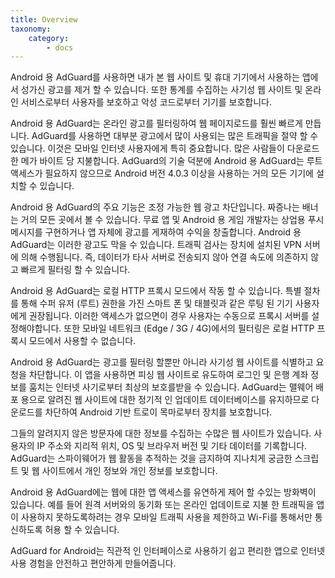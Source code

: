 ```yaml
---
title: Overview
taxonomy:
    category:
        - docs
---
```


Android 용 AdGuard를 사용하면 내가 본 웹 사이트 및 휴대 기기에서 사용하는 앱에서 성가신 광고를 제거 할 수 있습니다. 또한 통계를 수집하는 사기성 웹 사이트 및 온라인 서비스로부터 사용자를 보호하고 악성 코드로부터 기기를 보호합니다.

Android 용 AdGuard는 온라인 광고를 필터링하여 웹 페이지로드를 훨씬 빠르게 만듭니다. AdGuard를 사용하면 대부분 광고에서 많이 사용되는 많은 트래픽을 절약 할 수 있습니다. 이것은 모바일 인터넷 사용자에게 특히 중요합니다. 많은 사람들이 다운로드 한 메가 바이트 당 지불합니다. AdGuard의 기술 덕분에 Android 용 AdGuard는 루트 액세스가 필요하지 않으므로 Android 버전 4.0.3 이상을 사용하는 거의 모든 기기에 설치할 수 있습니다.

Android 용 AdGuard의 주요 기능은 조정 가능한 웹 광고 차단입니다. 짜증나는 배너는 거의 모든 곳에서 볼 수 있습니다. 무료 앱 및 Android 용 게임 개발자는 상업용 푸시 메시지를 구현하거나 앱 자체에 광고를 게재하여 수익을 창출합니다. Android 용 AdGuard는 이러한 광고도 막을 수 있습니다. 트래픽 검사는 장치에 설치된 VPN 서버에 의해 수행됩니다. 즉, 데이터가 타사 서버로 전송되지 않아 연결 속도에 의존하지 않고 빠르게 필터링 할 수 있습니다.

Android 용 AdGuard는 로컬 HTTP 프록시 모드에서 작동 할 수 있습니다. 특별 절차를 통해 수퍼 유저 (루트) 권한을 가진 스마트 폰 및 태블릿과 같은 루팅 된 기기 사용자에게 권장됩니다. 이러한 액세스가 없으면이 경우 사용자는 수동으로 프록시 서버를 설정해야합니다. 또한 모바일 네트워크 (Edge / 3G / 4G)에서의 필터링은 로컬 HTTP 프록시 모드에서 사용할 수 없습니다.

Android 용 AdGuard는 광고를 필터링 할뿐만 아니라 사기성 웹 사이트를 식별하고 요청을 차단합니다. 이 앱을 사용하면 피싱 웹 사이트로 유도하여 로그인 및 은행 계좌 정보를 훔치는 인터넷 사기로부터 최상의 보호를받을 수 있습니다. AdGuard는 맬웨어 배포 용으로 알려진 웹 사이트에 대한 정기적 인 업데이트 데이터베이스를 유지하므로 다운로드를 차단하여 Android 기반 트로이 목마로부터 장치를 보호합니다.

그들의 알려지지 않은 방문자에 대한 정보를 수집하는 수많은 웹 사이트가 있습니다. 사용자의 IP 주소와 지리적 위치, OS 및 브라우저 버전 및 기타 데이터를 기록합니다. AdGuard는 스파이웨어가 웹 활동을 추적하는 것을 금지하여 지나치게 궁금한 스크립트 및 웹 사이트에서 개인 정보와 개인 정보를 보호합니다.

Android 용 AdGuard에는 웹에 대한 앱 액세스를 유연하게 제어 할 수있는 방화벽이 있습니다. 예를 들어 원격 서버와의 동기화 또는 온라인 업데이트로 지불 한 트래픽을 앱이 사용하지 못하도록하려는 경우 모바일 트래픽 사용을 제한하고 Wi-Fi를 통해서만 통신하도록 허용 할 수 있습니다.

AdGuard for Android는 직관적 인 인터페이스로 사용하기 쉽고 편리한 앱으로 인터넷 사용 경험을 안전하고 편안하게 만들어줍니다.
